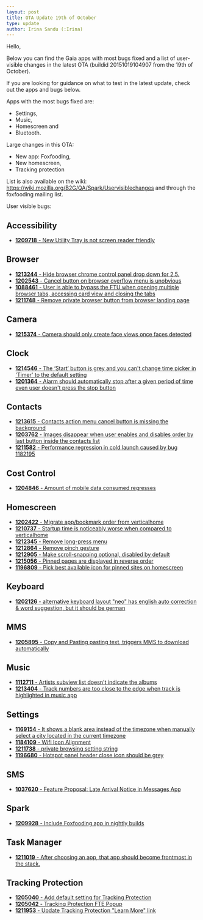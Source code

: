 ```yaml
---
layout: post
title: OTA Update 19th of October
type: update
author: Irina Sandu (:Irina)
---
```


Hello,

Below you can find the Gaia apps with most bugs fixed and a list of user-visible changes in the latest OTA (buildid 20151019104907 from the 19th of October).

If you are looking for guidance on what to test in the latest update, check out the apps and bugs below.

Apps with the most bugs fixed are:
 
* Settings,
* Music,
* Homescreen and
* Bluetooth.

Large changes in this OTA:

* New app: Foxfooding,
* New homescreen,
* Tracking protection

List is also available on the wiki: https://wiki.mozilla.org/B2G/QA/Spark/Uservisiblechanges and through the foxfooding mailing list.


User visible bugs:

Accessibility
---
*    [**1209718** - New Utility Tray is not screen reader friendly](https://bugzilla.mozilla.org/show_bug.cgi?id=1209718)

Browser
---

 *   [**1213244** - Hide browser chrome control panel drop down for 2.5.](https://bugzilla.mozilla.org/show_bug.cgi?id=1213244)
 *   [**1202543** - Cancel button on browser overflow menu is unobvious](https://bugzilla.mozilla.org/show_bug.cgi?id=1202543)
 *   [**1088461** - User is able to bypass the FTU when opening multiple browser tabs, accessing card view and closing the tabs](https://bugzilla.mozilla.org/show_bug.cgi?id=1088461)
 *   [**1211748** - Remove private browser button from browser landing page](https://bugzilla.mozilla.org/show_bug.cgi?id=1211748)

Camera
---

*    [**1215374** - Camera should only create face views once faces detected](https://bugzilla.mozilla.org/show_bug.cgi?id=1215374)

Clock
---

*    [**1214546** - The ‘Start‘ button is grey and you can't change time picker in 'Timer' to the default setting](https://bugzilla.mozilla.org/show_bug.cgi?id=1214546)
*    [**1201364** - Alarm should automatically stop after a given period of time even user doesn't press the stop button](https://bugzilla.mozilla.org/show_bug.cgi?id=1201364)

Contacts
---

*   [**1213615** - Contacts action menu cancel button is missing the background](https://bugzilla.mozilla.org/show_bug.cgi?id=1213615)
*   [**1203762** - Images disappear when user enables and disables order by last button inside the contacts list](https://bugzilla.mozilla.org/show_bug.cgi?id=)
*   [**1211582** - Performance regression in cold launch caused by bug 1182195](https://bugzilla.mozilla.org/show_bug.cgi?id=1211582)

Cost Control
---

*    [**1204846** - Amount of mobile data consumed regresses](https://bugzilla.mozilla.org/show_bug.cgi?id=1204846)

Homescreen
---

*   [**1202422** - Migrate app/bookmark order from verticalhome](https://bugzilla.mozilla.org/show_bug.cgi?id=1202422)
*   [**1210737** - Startup time is noticeably worse when compared to verticalhome](https://bugzilla.mozilla.org/show_bug.cgi?id=1210737)
*   [**1212345** - Remove long-press menu](https://bugzilla.mozilla.org/show_bug.cgi?id=1212345)
*   [**1212864** - Remove pinch gesture](https://bugzilla.mozilla.org/show_bug.cgi?id=1212864)
*   [**1212905** - Make scroll-snapping optional, disabled by default](https://bugzilla.mozilla.org/show_bug.cgi?id=)
*   [**1215056** - Pinned pages are displayed in reverse order](https://bugzilla.mozilla.org/show_bug.cgi?id=)
*   [**1196809** - Pick best available icon for pinned sites on homescreen](https://bugzilla.mozilla.org/show_bug.cgi?id=1196809)

Keyboard
---

*   [**1202126** - alternative keyboard layout "neo" has english auto correction & word suggestion, but it should be german](https://bugzilla.mozilla.org/show_bug.cgi?id=1202126)

MMS
---

*   [**1205895** - Copy and Pasting pasting text, triggers MMS to download automatically](https://bugzilla.mozilla.org/show_bug.cgi?id=1205895)

Music
---

*   [**1112711** - Artists subview list doesn't indicate the albums](https://bugzilla.mozilla.org/show_bug.cgi?id=1112711)
*   [**1213404** - Track numbers are too close to the edge when track is highlighted in music app](https://bugzilla.mozilla.org/show_bug.cgi?id=1213404)

Settings
---

*   [**1169154** - It shows a blank area instead of the timezone when manually select a city located in the current timezone](https://bugzilla.mozilla.org/show_bug.cgi?id=1169154)
*   [**1184109** - Wifi Icon Alignment](https://bugzilla.mozilla.org/show_bug.cgi?id=1184109)
*   [**1211738** - private browsing setting string](https://bugzilla.mozilla.org/show_bug.cgi?id=1211738)
*   [**1196680** - Hotspot panel header close icon should be grey](https://bugzilla.mozilla.org/show_bug.cgi?id=1196680)

SMS
---
*   [**1037620** - Feature Proposal: Late Arrival Notice in Messages App](https://bugzilla.mozilla.org/show_bug.cgi?id=1037620)

Spark
---

*   [**1209928** - Include Foxfooding app in nightly builds](https://bugzilla.mozilla.org/show_bug.cgi?id=1209928)

Task Manager
---

*   [**1211019** - After choosing an app, that app should become frontmost in the stack.](https://bugzilla.mozilla.org/show_bug.cgi?id=1211019)

Tracking Protection
---

*   [**1205040** - Add default setting for Tracking Protection](https://bugzilla.mozilla.org/show_bug.cgi?id=1205040)
*   [**1205042** - Tracking Protection FTE Popup](https://bugzilla.mozilla.org/show_bug.cgi?id=1205042)
*   [**1211953** - Update Tracking Protection "Learn More" link](https://bugzilla.mozilla.org/show_bug.cgi?id=1211953)
